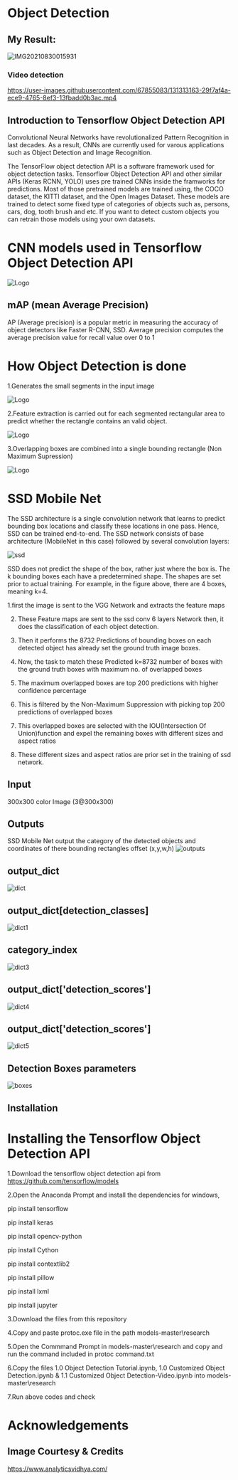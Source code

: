 
# Object Detection
## My Result:
![IMG20210830015931](https://user-images.githubusercontent.com/67855083/131312983-9fd7159c-c5c6-423b-ac5a-fafd24646e97.jpg)
### Video detection
https://user-images.githubusercontent.com/67855083/131313163-29f7af4a-ece9-4765-8ef3-13fbadd0b3ac.mp4


## Introduction to Tensorflow Object Detection API

Convolutional Neural Networks have revolutionalized Pattern Recognition in last decades. As a result, CNNs are currently used for varous applications such as Object Detection and Image Recognition.

The TensorFlow object detection API is a software framework used for object detection tasks. Tensorflow Object Detection API and other similar APIs (Keras RCNN, YOLO) uses pre trained CNNs inside the framworks for predictions. Most of those pretrained models are trained using, the COCO dataset, the KITTI dataset, and the Open Images Dataset. These models are trained to detect some fixed type of categories of objects such as, persons, cars, dog, tooth brush and etc. If you want to detect custom objects you can retrain those models using your own datasets.

# CNN models used in Tensorflow Object Detection API

![Logo](https://cdn-images-1.medium.com/max/800/1*-EyxSs2OiyWm-E6MSpSJiA.png)

## mAP (mean Average Precision)

AP (Average precision) is a popular metric in measuring the accuracy of object detectors like Faster R-CNN, SSD. Average precision computes the average precision value for recall value over 0 to 1

# How Object Detection is done

1.Generates the small segments in the input image

![Logo](https://miro.medium.com/max/724/0*kUNj3PTh2dVyf03m.png)

2.Feature extraction is carried out for each segmented rectangular area to predict whether the rectangle contains an valid object.

![Logo](https://oscimg.oschina.net/oscnet/up-04d098f4a9e8de7694ad3d1d72c5ca5fd0c.JPEG)

3.Overlapping boxes are combined into a single bounding rectangle (Non Maximum Supression)

![Logo](https://img-blog.csdnimg.cn/img_convert/2e0323ae5508d1de219214006f986a89.png)


# SSD Mobile Net
The SSD architecture is a single convolution network that learns to predict bounding box locations and classify these locations in one pass. Hence, SSD can be trained end-to-end. The SSD network consists of base architecture (MobileNet in this case) followed by several convolution layers:

![ssd](https://user-images.githubusercontent.com/67855083/131311104-5d08891b-fbdf-477b-871a-480ee85e686e.png)

SSD does not predict the shape of the box, rather just where the box is. The k bounding boxes each have a predetermined shape. The shapes are set prior to actual training. For example, in the figure above, there are 4 boxes, meaning k=4.

1.first the image is sent to the VGG Network and extracts the feature maps

2. These Feature  maps are sent to the ssd conv 6 layers Network then, it does the classification of each object detection.

3. Then it performs the 8732 Predictions of bounding boxes on each detected object has already set the ground truth image boxes.

4. Now, the task to match these Predicted k=8732 number of boxes with the ground truth boxes with maximum no. of overlapped boxes
 
5. The maximum overlapped boxes are top 200 predictions with higher confidence percentage
 
6. This is filtered by the Non-Maximum Suppression with picking top 200 predictions of overlapped boxes
 
7. This overlapped boxes are selected with the IOU(Intersection Of Union)function and expel the remaining boxes with different sizes and aspect ratios
 
8. These different sizes and aspect ratios are prior set in the training of ssd network.

## Input
300x300 color Image (3@300x300)

## Outputs
SSD Mobile Net output the category of the detected objects and coordinates of there bounding rectangles offset (x,y,w,h)
![outputs](https://user-images.githubusercontent.com/67855083/131311413-2500bea2-46e4-4d1b-9fa5-b6202ecfc30c.png)

## output_dict
![dict](https://user-images.githubusercontent.com/67855083/131311629-5d96ae42-73ce-456b-8863-c6f9b5e5f231.png)

## output_dict[detection_classes]
![dict1](https://user-images.githubusercontent.com/67855083/131311783-fe138498-ebba-4c72-a61a-c4d001b7fbf2.png)

## category_index
![dict3](https://user-images.githubusercontent.com/67855083/131311929-d8c9bad6-b1f3-4d18-9479-67b498546f25.png)

## output_dict['detection_scores']
![dict4](https://user-images.githubusercontent.com/67855083/131312092-e14a55ec-cf5f-4287-9802-a5e731e1c5ee.png)

## output_dict['detection_scores']
![dict5](https://user-images.githubusercontent.com/67855083/131312371-13bf39d8-c8d7-40db-a329-00a508ca7eec.png)

## Detection Boxes parameters
![boxes](https://user-images.githubusercontent.com/67855083/131312631-c82ab2a6-ff5f-4039-bc60-6f1bc636d538.png)

## Installation

# Installing the Tensorflow Object Detection API
1.Download the tensorflow object detection api from https://github.com/tensorflow/models

2.Open the Anaconda Prompt and install the dependencies for windows,

pip install tensorflow

pip install keras

pip install opencv-python

pip install Cython

pip install contextlib2

pip install pillow

pip install lxml

pip install jupyter

3.Download the files from this repository

4.Copy and paste protoc.exe file in the path models-master\research

5.Open the Commmand Prompt in models-master\research and copy and run the command included in protoc command.txt

6.Copy the files 1.0 Object Detection Tutorial.ipynb, 1.0 Customized Object Detection.ipynb & 1.1 Customized Object Detection-Video.ipynb into models-master\research

7.Run above codes and check

# Acknowledgements

## Image Courtesy & Credits
https://www.analyticsvidhya.com/  
